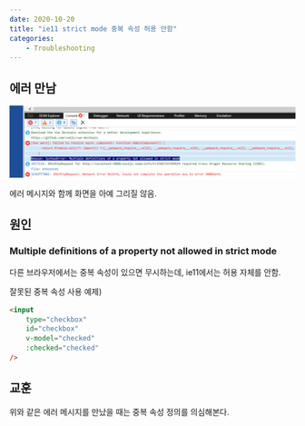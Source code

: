 ```yaml
---
date: 2020-10-20
title: "ie11 strict mode 중복 속성 허용 안함"
categories: 
    - Troubleshooting
---
```


## 에러 만남

![warn](../images/strictmode.png)

에러 메시지와 함께 화면을 아예 그리질 않음.

## 원인

### Multiple definitions of a property not allowed in strict mode

다른 브라우저에서는 중복 속성이 있으면 무시하는데, ie11에서는 허용 자체를 안함.

잘못된 중복 속성 사용 예제)
```html
<input 
    type="checkbox" 
    id="checkbox" 
    v-model="checked"
    :checked="checked"
/>
```

## 교훈

위와 같은 에러 메시지를 만났을 때는 중복 속성 정의를 의심해본다.
